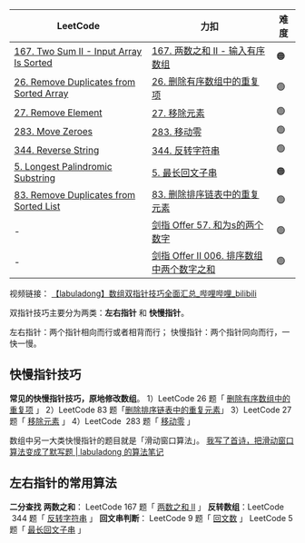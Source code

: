 
| LeetCode                                                                                                      | 力扣                                                                                      | 难度  |
| ------------------------------------------------------------------------------------------------------------- | --------------------------------------------------------------------------------------- | --- |
| [167. Two Sum II - Input Array Is Sorted](https://leetcode.com/problems/two-sum-ii-input-array-is-sorted/)    | [167. 两数之和 II - 输入有序数组](https://leetcode.cn/problems/two-sum-ii-input-array-is-sorted/) | 🟠  |
| [26. Remove Duplicates from Sorted Array](https://leetcode.com/problems/remove-duplicates-from-sorted-array/) | [26. 删除有序数组中的重复项](https://leetcode.cn/problems/remove-duplicates-from-sorted-array/)    | 🟢  |
| [27. Remove Element](https://leetcode.com/problems/remove-element/)                                           | [27. 移除元素](https://leetcode.cn/problems/remove-element/)                                | 🟢  |
| [283. Move Zeroes](https://leetcode.com/problems/move-zeroes/)                                                | [283. 移动零](https://leetcode.cn/problems/move-zeroes/)                                   | 🟢  |
| [344. Reverse String](https://leetcode.com/problems/reverse-string/)                                          | [344. 反转字符串](https://leetcode.cn/problems/reverse-string/)                              | 🟢  |
| [5. Longest Palindromic Substring](https://leetcode.com/problems/longest-palindromic-substring/)              | [5. 最长回文子串](https://leetcode.cn/problems/longest-palindromic-substring/)                | 🟠  |
| [83. Remove Duplicates from Sorted List](https://leetcode.com/problems/remove-duplicates-from-sorted-list/)   | [83. 删除排序链表中的重复元素](https://leetcode.cn/problems/remove-duplicates-from-sorted-list/)    | 🟢  |
| -                                                                                                             | [剑指 Offer 57. 和为s的两个数字](https://leetcode.cn/problems/he-wei-sde-liang-ge-shu-zi-lcof/)  | 🟢  |
| -                                                                                                             | [剑指 Offer II 006. 排序数组中两个数字之和](https://leetcode.cn/problems/kLl5u1/)                    | 🟢  |

视频链接：
[【labuladong】数组双指针技巧全面汇总_哔哩哔哩_bilibili](https://www.bilibili.com/video/BV1iG411W7Wm/?vd_source=d48f4dc9d6d078002e7de6c900378be5)

双指针技巧主要分为两类：**左右指针** 和 **快慢指针**。

左右指针：两个指针相向而行或者相背而行；
快慢指针：两个指针同向而行，一快一慢。

## 快慢指针技巧
**常见的快慢指针技巧，原地修改数组**。
1）LeetCode 26 题「 [删除有序数组中的重复项](https://leetcode.cn/problems/remove-duplicates-from-sorted-array/) 」
2）LeetCode 83 题「[删除排序链表中的重复元素](https://leetcode.cn/problems/remove-duplicates-from-sorted-list/)」
3）LeetCode 27 题「 [移除元素](https://leetcode.cn/problems/remove-element/) 」
4）LeetCode  283 题「 [移动零](https://leetcode.cn/problems/move-zeroes/) 」

数组中另一大类快慢指针的题目就是「滑动窗口算法」。
[我写了首诗，把滑动窗口算法变成了默写题 | labuladong 的算法笔记](https://labuladong.online/algo/essential-technique/sliding-window-framework/)

## 左右指针的常用算法
**二分查找**
**两数之和**： LeetCode 167 题「 [两数之和 II](https://leetcode.cn/problems/two-sum-ii-input-array-is-sorted/) 」
**反转数组**：LeetCode  344 题「 [反转字符串](https://leetcode.cn/problems/reverse-string/) 」
**回文串判断**：
LeetCode  9 题「  [回文数](https://leetcode.cn/problems/palindrome-number/)  」
LeetCode  5 题「 [最长回文子串](https://leetcode.cn/problems/longest-palindromic-substring/) 」